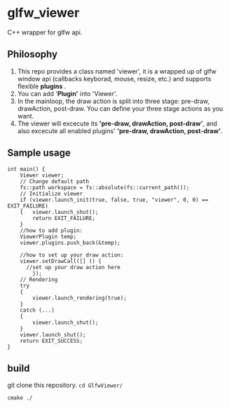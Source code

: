 # glfw_viewer
C++ wrapper for glfw api.

## Philosophy
1. This repo provides a class named 'viewer', it is a wrapped up of glfw window api (callbacks keyborad, mouse, resize, etc.)  and supports flexible __plugins__ .
2. You can add '__Plugin'__ into 'Viewer'.
3. In the mainloop, the draw action is split into three stage: pre-draw, drawAction, post-draw. You can define your three stage actions as you want.
4.  The viewer will excecute its __'pre-draw, drawAction, post-draw'__, and also excecute all enabled plugins' __'pre-draw, drawAction, post-draw'__.
## Sample usage
```
int main() {
	Viewer viewer;
	// Change default path
	fs::path workspace = fs::absolute(fs::current_path());
	// Initialize viewer
	if (viewer.launch_init(true, false, true, "viewer", 0, 0) == EXIT_FAILURE)
	{	viewer.launch_shut();
		return EXIT_FAILURE;
	}
    //how to add plugin:
	ViewerPlugin temp;
	viewer.plugins.push_back(&temp);
    
    //how to set up your draw action:
	viewer.setDrawCall([] () {
	  //set up your draw action here
		});
	// Rendering
	try
	{
		viewer.launch_rendering(true);
	}
	catch (...)
	{
		viewer.launch_shut();
	}
	viewer.launch_shut();
	return EXIT_SUCCESS;
}
```

## build
git clone this repository.
`cd GlfwViewer/`

`cmake ./`


